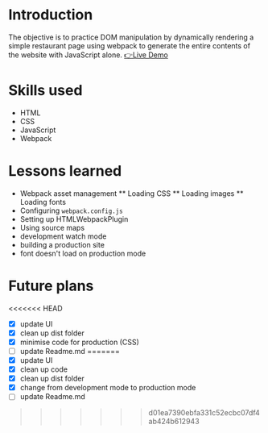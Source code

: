 # Introduction
The objective is to practice DOM manipulation by dynamically rendering a simple restaurant page using webpack to generate the entire contents of the website with JavaScript alone.
[👉Live Demo](https://bravoosonja.github.io/restaurant-page/)
# Skills used
* HTML
* CSS
* JavaScript
* Webpack
# Lessons learned
* Webpack asset management
** Loading CSS
** Loading images
** Loading fonts
* Configuring ```webpack.config.js``` 
* Setting up HTMLWebpackPlugin
* Using source maps
* development watch mode
* building a production site
* font doesn't load on production mode
# Future plans
<<<<<<< HEAD
-[x] update UI
-[x] clean up dist folder
-[x] minimise code for production (CSS)
-[ ] update Readme.md
=======
- [x] update UI
- [x] clean up code
- [x] clean up dist folder
- [x] change from development mode to production mode 
- [ ] update Readme.md
>>>>>>> d01ea7390ebfa331c52ecbc07df4ab424b612943
